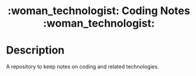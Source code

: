 <div align="center">
   <h1>:woman_technologist: Coding Notes :woman_technologist:</h1>
</div>

<h1>Description</h1>

<p>A repository to keep notes on coding and related technologies.</p>
